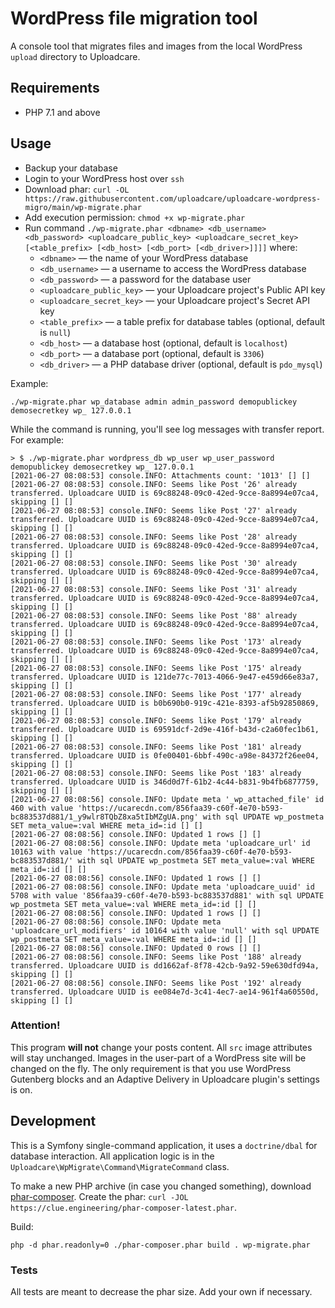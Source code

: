 WordPress file migration tool
==============================

A console tool that migrates files and images from the local WordPress `upload`
directory to Uploadcare.

Requirements
-----

- PHP 7.1 and above

Usage
-----

- Backup your database
- Login to your WordPress host over `ssh`
- Download phar: `curl -OL https://raw.githubusercontent.com/uploadcare/uploadcare-wordpress-migro/main/wp-migrate.phar`
- Add execution permission: `chmod +x wp-migrate.phar`
- Run command `./wp-migrate.phar <dbname> <db_username> <db_password> <uploadcare_public_key> <uploadcare_secret_key> [<table_prefix> [<db_host> [<db_port> [<db_driver>]]]]` where:
    - `<dbname>` — the name of your WordPress database
    - `<db_username>` — a username to access the WordPress database
    - `<db_password>` — a password for the database user
    - `<uploadcare_public_key>` — your Uploadcare project's Public API key
    - `<uploadcare_secret_key>` — your Uploadcare project's Secret API key
    - `<table_prefix>` — a table prefix for database tables (optional, default is `null`)
    - `<db_host>` — a database host (optional, default is `localhost`)
    - `<db_port>` — a database port (optional, default is `3306`)
    - `<db_driver>` — a PHP database driver (optional, default is `pdo_mysql`)

Example:

```shell
./wp-migrate.phar wp_database admin admin_password demopublickey demosecretkey wp_ 127.0.0.1
```

While the command is running, you'll see log messages with transfer report. For example:

```shell
> $ ./wp-migrate.phar wordpress_db wp_user wp_user_password demopublickey demosecretkey wp_ 127.0.0.1
[2021-06-27 08:08:53] console.INFO: Attachments count: '1013' [] []
[2021-06-27 08:08:53] console.INFO: Seems like Post '26' already transferred. Uploadcare UUID is 69c88248-09c0-42ed-9cce-8a8994e07ca4, skipping [] []
[2021-06-27 08:08:53] console.INFO: Seems like Post '27' already transferred. Uploadcare UUID is 69c88248-09c0-42ed-9cce-8a8994e07ca4, skipping [] []
[2021-06-27 08:08:53] console.INFO: Seems like Post '28' already transferred. Uploadcare UUID is 69c88248-09c0-42ed-9cce-8a8994e07ca4, skipping [] []
[2021-06-27 08:08:53] console.INFO: Seems like Post '30' already transferred. Uploadcare UUID is 69c88248-09c0-42ed-9cce-8a8994e07ca4, skipping [] []
[2021-06-27 08:08:53] console.INFO: Seems like Post '31' already transferred. Uploadcare UUID is 69c88248-09c0-42ed-9cce-8a8994e07ca4, skipping [] []
[2021-06-27 08:08:53] console.INFO: Seems like Post '88' already transferred. Uploadcare UUID is 69c88248-09c0-42ed-9cce-8a8994e07ca4, skipping [] []
[2021-06-27 08:08:53] console.INFO: Seems like Post '173' already transferred. Uploadcare UUID is 69c88248-09c0-42ed-9cce-8a8994e07ca4, skipping [] []
[2021-06-27 08:08:53] console.INFO: Seems like Post '175' already transferred. Uploadcare UUID is 121de77c-7013-4066-9e47-e459d66e83a7, skipping [] []
[2021-06-27 08:08:53] console.INFO: Seems like Post '177' already transferred. Uploadcare UUID is b0b690b0-919c-421e-8393-af5b92850869, skipping [] []
[2021-06-27 08:08:53] console.INFO: Seems like Post '179' already transferred. Uploadcare UUID is 69591dcf-2d9e-416f-b43d-c2a60fec1b61, skipping [] []
[2021-06-27 08:08:53] console.INFO: Seems like Post '181' already transferred. Uploadcare UUID is 0fe00401-6bbf-490c-a98e-84372f26ee04, skipping [] []
[2021-06-27 08:08:53] console.INFO: Seems like Post '183' already transferred. Uploadcare UUID is 346d0d7f-61b2-4c44-b831-9b4fb6877759, skipping [] []
[2021-06-27 08:08:56] console.INFO: Update meta '_wp_attached_file' id 460 with value 'https://ucarecdn.com/856faa39-c60f-4e70-b593-bc883537d881/1_y9wlr8TQbZ8xa5tIbMZgUA.png' with sql UPDATE wp_postmeta SET meta_value=:val WHERE meta_id=:id [] []
[2021-06-27 08:08:56] console.INFO: Updated 1 rows [] []
[2021-06-27 08:08:56] console.INFO: Update meta 'uploadcare_url' id 10163 with value 'https://ucarecdn.com/856faa39-c60f-4e70-b593-bc883537d881/' with sql UPDATE wp_postmeta SET meta_value=:val WHERE meta_id=:id [] []
[2021-06-27 08:08:56] console.INFO: Updated 1 rows [] []
[2021-06-27 08:08:56] console.INFO: Update meta 'uploadcare_uuid' id 5708 with value '856faa39-c60f-4e70-b593-bc883537d881' with sql UPDATE wp_postmeta SET meta_value=:val WHERE meta_id=:id [] []
[2021-06-27 08:08:56] console.INFO: Updated 1 rows [] []
[2021-06-27 08:08:56] console.INFO: Update meta 'uploadcare_url_modifiers' id 10164 with value 'null' with sql UPDATE wp_postmeta SET meta_value=:val WHERE meta_id=:id [] []
[2021-06-27 08:08:56] console.INFO: Updated 0 rows [] []
[2021-06-27 08:08:56] console.INFO: Seems like Post '188' already transferred. Uploadcare UUID is dd1662af-8f78-42cb-9a92-59e630dfd94a, skipping [] []
[2021-06-27 08:08:56] console.INFO: Seems like Post '192' already transferred. Uploadcare UUID is ee084e7d-3c41-4ec7-ae14-961f4a60550d, skipping [] []
```

### Attention!

This program **will not** change your posts content. All `src` image attributes will stay unchanged.
Images in the user-part of a WordPress site will be changed on the fly. The only requirement is that you use WordPress Gutenberg blocks and an Adaptive Delivery in Uploadcare plugin's settings is on.

## Development

This is a Symfony single-command application, it uses a `doctrine/dbal` for database interaction. All application logic is in the `Uploadcare\WpMigrate\Command\MigrateCommand` class.

To make a new PHP archive (in case you changed something), download [phar-composer](https://github.com/clue/phar-composer). Create the phar: `curl -JOL https://clue.engineering/phar-composer-latest.phar`. 

Build:

```shell
php -d phar.readonly=0 ./phar-composer.phar build . wp-migrate.phar
```

### Tests

All tests are meant to decrease the phar size. Add your own if necessary.
